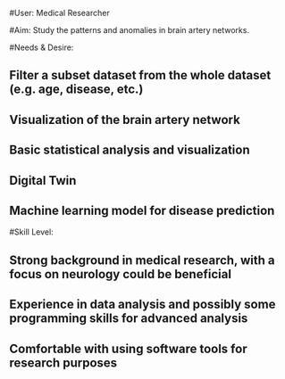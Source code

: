 #User: Medical Researcher

#Aim: Study the patterns and anomalies in brain artery networks.

#Needs & Desire:
## Filter a subset dataset from the whole dataset (e.g. age, disease, etc.)
## Visualization of the brain artery network
## Basic statistical analysis and visualization
## Digital Twin
## Machine learning model for disease prediction

#Skill Level:
## Strong background in medical research, with a focus on neurology could be beneficial
## Experience in data analysis and possibly some programming skills for advanced analysis
## Comfortable with using software tools for research purposes
